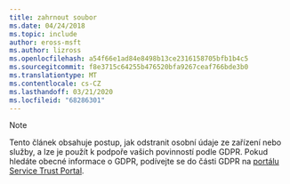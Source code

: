 ```yaml
---
title: zahrnout soubor
ms.date: 04/24/2018
ms.topic: include
author: eross-msft
ms.author: lizross
ms.openlocfilehash: a54f66e1ad84e8498b13ce2316158705bfb1b4c5
ms.sourcegitcommit: f8e3715c64255b476520bfa9267ceaf766bde3b0
ms.translationtype: MT
ms.contentlocale: cs-CZ
ms.lasthandoff: 03/21/2020
ms.locfileid: "68286301"
---
```

> [!NOTE]
> Tento článek obsahuje postup, jak odstranit osobní údaje ze zařízení nebo služby, a lze je použít k podpoře vašich povinností podle GDPR. Pokud hledáte obecné informace o GDPR, podívejte se do části GDPR na [portálu Service Trust Portal](https://servicetrust.microsoft.com/ViewPage/GDPRGetStarted).

[//]: # (22.5.5.2018: I když tento soubor může být osamocený, neodstraňujte jej.)
